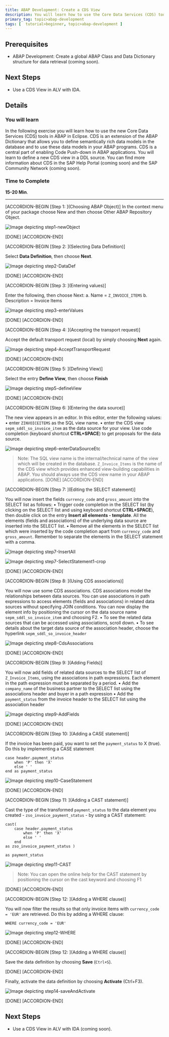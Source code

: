 ```yaml
---
title: ABAP Development: Create a CDS View
description: You will learn how to use the Core Data Services (CDS) tools in ABAP in Eclipse.
primary_tag: topic>abap-development
tags: [  tutorial>beginner, topic>abap-development ]
---
```


## Prerequisites  
 - ABAP Development: Create a global ABAP Class and Data Dictionary structure for data retrieval (coming soon).


## Next Steps
 - Use a CDS View in ALV with IDA.


## Details
### You will learn  
In the following exercise you will learn how to use the new Core Data Services (CDS) tools in ABAP in Eclipse. CDS is an extension of the ABAP Dictionary that allows you to define semantically rich data models in the database and to use these data models in your ABAP programs. CDS is a central part of enabling Code Push-down in ABAP applications.
You will learn to define a new CDS view in a DDL source.
You can find more information about CDS in the SAP Help Portal (coming soon) and the SAP Community Network (coming soon).

### Time to Complete
**15-20 Min**.

---

[ACCORDION-BEGIN [Step 1: ](Choosing ABAP Object)]
In the context menu of your package choose New and then choose Other ABAP Repository Object.

![Image depicting step1-newObject](step1-newObject.png)

[DONE]
[ACCORDION-END]

[ACCORDION-BEGIN [Step 2: ](Selecting Data Definition)]

Select **Data Definition**, then choose **Next**.

![Image depicting step2-DataDef](step2-DataDef.png)

[DONE]
[ACCORDION-END]


[ACCORDION-BEGIN [Step 3: ](Entering values)]

Enter the following, then choose Next:
a.	Name = `Z_INVOICE_ITEMS`
b.	Description = Invoice Items

![Image depicting step3-enterValues](step3-enterValues.png)


[DONE]
[ACCORDION-END]

[ACCORDION-BEGIN [Step 4: ](Accepting the transport request)]

Accept the default transport request (local) by simply choosing **Next** again.

 ![Image depicting step4-AcceptTransportRequest](step4-AcceptTR.png)

[DONE]
[ACCORDION-END]

[ACCORDION-BEGIN [Step 5: ](Defining View)]

Select the entry **Define View**, then choose **Finish**

![Image depicting step5-defineView](step5-defineView.png)

[DONE]
[ACCORDION-END]

[ACCORDION-BEGIN [Step 6: ](Entering the data source)]

The new view appears in an editor. In this editor, enter the following values:
•	enter `ZINVOICEITEMS` as the SQL view name.
•	enter the CDS view `sepm_sddl_so_invoice_item` as the data source for your view.
Use code completion (keyboard shortcut **CTRL+SPACE**) to get proposals for the data source.

![Image depicting step6-enterDataSourceEtc](step6-enterDataSourceEtc.png)

> Note: The SQL view name is the internal/technical name of the view which will be created in the database. `Z_Invoice_Items` is the name of the CDS view which provides enhanced view-building capabilities in ABAP. You should always use the CDS view name in your ABAP applications.
[DONE]
[ACCORDION-END]

[ACCORDION-BEGIN [Step 7: ](Editing the SELECT statement)]

You will now insert the fields `currency_code` and `gross_amount` into the SELECT list as follows:
•	Trigger code completion in the SELECT list (by clicking on the SELECT list and using keyboard shortcut **CTRL+SPACE**), then double click on the entry **Insert all elements - template**. All the elements (fields and associations) of the underlying data source are inserted into the SELECT list.
•	Remove all the elements in the SELECT list which were inserted by the code completion apart from `currency_code` and `gross_amount`. Remember to separate the elements in the SELECT statement with a comma.

![Image depicting step7-InsertAll](step7A-InsertAll-crop.png)

![Image depicting step7-SelectStatement1](step7-Select1.png)-crop

[DONE]
[ACCORDION-END]

[ACCORDION-BEGIN [Step 8: ](Using CDS associations)]

You will now use some CDS associations.
 CDS associations model the relationships between data sources. You can use associations in path expressions to access elements (fields and associations) in related data sources without specifying JOIN conditions. You can now display the element info by positioning the cursor on the data source name `sepm_sddl_so_invoice_item` and choosing F2.
•	To see the related data sources that can be accessed using associations, scroll down.
•	To see details about the target data source of the association header, choose the hyperlink `sepm_sddl_so_invoice_header`

![Image depicting step8-CdsAssociations](step8-CdsAssociations.png)

[DONE]
[ACCORDION-END]

[ACCORDION-BEGIN [Step 9: ](Adding Fields)]

You will now add fields of related data sources to the SELECT list of `Z_Invoice_Items`, using the associations in path expressions. Each element in the path expression must be separated by a period.
•	Add the `company_name` of the business partner to the SELECT list using the associations header and buyer in a path expression
•	Add the `payment_status` from the invoice header to the SELECT list using the association header

![Image depicting step9-AddFields](step9-AddRelatedFields.png)

[DONE]
[ACCORDION-END]

[ACCORDION-BEGIN [Step 10: ](Adding a CASE statement)]

If the invoice has been paid, you want to set the `payment_status` to X (true). Do this by implementing a CASE statement

```ABAP
case header.payment_status
    when 'P' then 'X'
    else ' '
end as payment_status
```

![Image depicting step10-CaseStatement](step10-CaseStatement.png)

[DONE]
[ACCORDION-END]

[ACCORDION-BEGIN [Step 11: ](Adding a CAST statement)]

Cast the type of the transformed `payment_status` to the data element you created - `zso_invoice_payment_status` - by using a CAST statement:

```ABAP
cast(
    case header.payment_status
        when 'P' then 'X'
        else ' '
    end
as zso_invoice_payment_status )

as payment_status
```

![Image depicting step11-CAST](step11-CAST.png)

> Note: You can open the online help for the CAST statement by positioning the cursor on the cast keyword and choosing F1

[DONE]
[ACCORDION-END]

[ACCORDION-BEGIN [Step 12: ](Adding a WHERE clause)]

You will now filter the results so that only invoice items with `currency_code = 'EUR'` are retrieved. Do this by adding a WHERE clause:

```ABAP
WHERE currency_code = 'EUR'
```

![Image depicting step12-WHERE](step12-WHERE.png)

[DONE]
[ACCORDION-END]

[ACCORDION-BEGIN [Step 12: ](Adding a WHERE clause)]

Save the data definition by choosing **Save** (`Ctrl+S`).

[DONE]
[ACCORDION-END]

Finally, activate the data definition by choosing **Activate** (Ctrl+F3).

![Image depicting step14-saveAndActivate](step14-saveAndActivate.png)

[DONE]
[ACCORDION-END]


## Next Steps
- Use a CDS View in ALV with IDA (coming soon).
